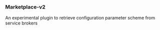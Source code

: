 ### Marketplace-v2

An experimental plugin to retrieve configuration parameter scheme from service brokers
